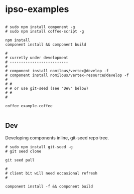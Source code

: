 ipso-examples
=============

```

# sudo npm install component -g
# sudo npm install coffee-script -g

npm install
component install && component build

#
# curretly under development
# --------------------------
# 
# component install nomilous/vertex@develop -f
# component install nomilous/vertex-resource@develop -f
# 
# #
# # or use git-seed (see "Dev" below)
# # 
#

coffee example.coffee


```


Dev
---

Developing components inline, git-seed repo tree.

```
# sudo npm install git-seed -g
# git seed clone 

git seed pull

#
# client bit will need occasional refresh
#

component install -f && component build

```
